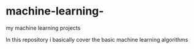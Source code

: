 # machine-learning-
my machine learning projects

In this repository  i basically cover the basic machine learning algorithms 
